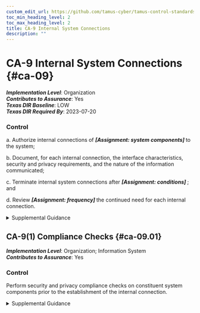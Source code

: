 ```yaml
---
custom_edit_url: https://github.com/tamus-cyber/tamus-control-standards/tree/main/content/tamus.edu/TAMUS_profile.yaml
toc_min_heading_level: 2
toc_max_heading_level: 2
title: CA-9 Internal System Connections
description: ""
---
```


# CA-9 Internal System Connections {#ca-09}

_**Implementation Level**_: Organization\
_**Contributes to Assurance**_: Yes\
_**Texas DIR Baseline**_: LOW\
_**Texas DIR Required By**_: 2023-07-20

### Control



a. Authorize internal connections of <strong title="ca-09_odp.01"> <em>[Assignment: system components]</em> </strong> to the system;

b. Document, for each internal connection, the interface characteristics, security and privacy requirements, and the nature of the information communicated;

c. Terminate internal system connections after <strong title="ca-09_odp.02"> <em>[Assignment: conditions]</em> </strong> ; and

d. Review <strong title="ca-09_odp.03"> <em>[Assignment: frequency]</em> </strong> the continued need for each internal connection.


<details><summary>Supplemental Guidance</summary>Internal system connections are connections between organizational systems and separate constituent system components (i.e., connections between components that are part of the same system) including components used for system development. Intra-system connections include connections with mobile devices, notebook and desktop computers, tablets, printers, copiers, facsimile machines, scanners, sensors, and servers. Instead of authorizing each internal system connection individually, organizations can authorize internal connections for a class of system components with common characteristics and/or configurations, including printers, scanners, and copiers with a specified processing, transmission, and storage capability or smart phones and tablets with a specific baseline configuration. The continued need for an internal system connection is reviewed from the perspective of whether it provides support for organizational missions or business functions.</details>


## CA-9(1) Compliance Checks {#ca-09.01}

_**Implementation Level**_: Organization; Information System\
_**Contributes to Assurance**_: Yes

### Control

Perform security and privacy compliance checks on constituent system components prior to the establishment of the internal connection.


<details><summary>Supplemental Guidance</summary>Compliance checks include verification of the relevant baseline configuration.</details>
